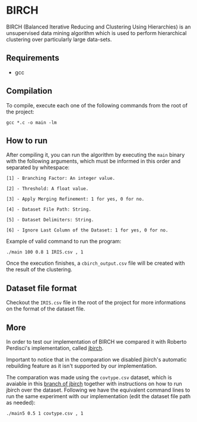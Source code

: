 # BIRCH

BIRCH (Balanced Iterative Reducing and Clustering Using Hierarchies) is an unsupervised data mining algorithm which is used to perform hierarchical clustering over particularly large data-sets.

## Requirements
* gcc

## Compilation

To compile, execute each one of the following commands from the root of the project:

```
gcc *.c -o main -lm
```

## How to run

After compiling it, you can run the algorithm by executing the `main` binary with the following arguments, which must be informed in this order and separated by whitespace:

~~~
[1] - Branching Factor: An integer value.

[2] - Threshold: A float value.

[3] - Apply Merging Refinement: 1 for yes, 0 for no.

[4] - Dataset File Path: String.

[5] - Dataset Delimiters: String.

[6] - Ignore Last Column of the Dataset: 1 for yes, 0 for no.
~~~

Example of valid command to run the program:

```
./main 100 0.8 1 IRIS.csv , 1
```
Once the execution finishes, a `cbirch_output.csv` file will be created with the result of the clustering.

## Dataset file format

Checkout the `IRIS.csv` file in the root of the project for more informations on the format of the dataset file.

## More

In order to test our implementation of BIRCH we compared it with Roberto Perdisci's implementation, called [jbirch](https://github.com/perdisci/jbirch).

Important to notice that in the comparation we disabled jbirch's automatic rebuilding feature as it isn't supported by our implementation.

The comparation was made using the `covtype.csv` dataset, which is avaiable in this [branch of jbirch](https://github.com/douglas444/jbirch) together with instructions on how to run jbirch over the dataset. Following we have the equivalent command lines to run the same experiment with our implementation (edit the dataset file path as needed):

```
./main5 0.5 1 covtype.csv , 1
```

